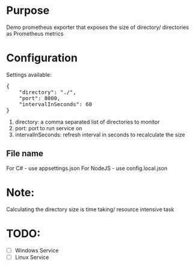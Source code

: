 # Purpose

Demo prometheus exporter that exposes the size of directory/ directories as Prometheus metrics

# Configuration

Settings available:

<pre>
{
    "directory": "./",
    "port": 8000,
    "intervalInSeconds": 60
}
</pre>

1. directory: a comma separated list of directories to monitor
2. port: port to run service on
3. intervalInSeconds: refresh interval in seconds to recalculate the size

## File name

For C# - use appsettings.json
For NodeJS - use config.local.json

# Note:

Calculating the directory size is time taking/ resource intensive task

# TODO:

- [ ] Windows Service
- [ ] Linux Service